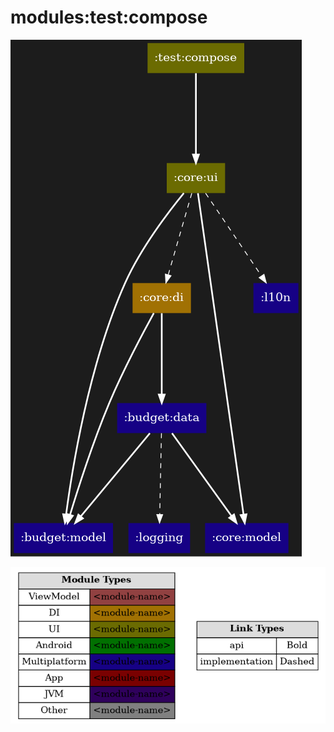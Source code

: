 # modules:test:compose

<!--region chart-->
![chart](atlas/chart.png)

![legend](../../../atlas/legend.png)
<!--endregion-->